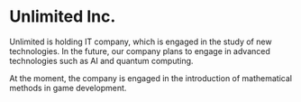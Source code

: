 # Unlimited Inc.

Unlimited is holding IT company, which is engaged in the study of new technologies. In the future, our company plans to engage in advanced technologies such as AI and quantum computing.

At the moment, the company is engaged in the introduction of mathematical methods in game development.
